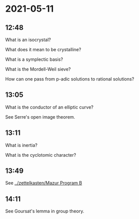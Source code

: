 # 2021-05-11


## 12:48

What is an isocrystal?

What does it mean to be crystalline?

What is a symplectic basis?

What is the Mordell-Weil sieve?

How can one pass from p-adic solutions to rational solutions?

## 13:05

What is the conductor of an elliptic curve?

See Serre's open image theorem.

## 13:11


What is inertia?

What is the cyclotomic character?

## 13:49

See [../zettelkasten/Mazur Program B](../zettelkasten/Mazur%20Program%20B.md)

## 14:11


See Goursat's lemma in group theory.
